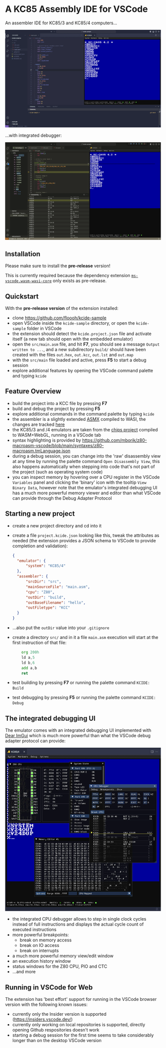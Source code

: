 # A KC85 Assembly IDE for VSCode

An assembler IDE for KC85/3 and KC85/4 computers...

![screenshot-1](/screenshots/vscode-kcide-1.webp)

...with integrated debugger:

![screenshot-3](/screenshots/vscode-kcide-3.webp)

## Installation

Please make sure to install the **pre-release** version!

This is currently required because the dependency extension [`ms-vscode.wasm-wasi-core`](https://marketplace.visualstudio.com/items?itemName=ms-vscode.wasm-wasi-core)
only exists as pre-release.

## Quickstart

With the **pre-release version** of the extension installed:

- clone https://github.com/floooh/kcide-sample
- open VSCode inside the `kcide-sample` directory, or open the `kcide-sample`
  folder in VSCode
- the extension should detect the `kcide.project.json` file and activate itself
  (a new tab should open with the embedded emulator)
- open the `src/main.asm` file, and hit **F7**, you should see a message
  `Output written to ...`, and a new subdirectory `build/` should have been
  created with the files `out.hex`, `out.kcc`, `out.lst` and `out.map`
- with the `src/main` file loaded and active, press **F5** to start a debug session
- explore additional features by opening the VSCode command palette and typing `kcide`

## Feature Overview

- build the project into a KCC file by pressing **F7**
- build and debug the project by pressing **F5**
- explore additional commands in the command palette by typing `kcide`
- the assembler is a slightly extended [ASMX](http://svn.xi6.com/svn/asmx/branches/2.x/asmx-doc.html) compiled to WASI, the changes are tracked [here](https://github.com/floooh/easmx)
- the KC85/3 and /4 emulators are taken from the [chips project](https://floooh.github.io/tiny8bit/) compiled to WASM+WebGL, running in a VSCode tab
- syntax highlighting is provided by https://github.com/mborik/z80-macroasm-vscode/blob/main/syntaxes/z80-macroasm.tmLanguage.json
- during a debug session, you can change into the 'raw' disassembly view at any time by running the palette command `Open Disassembly View`, this also happens automatically when stepping into code
that's not part of the project (such as operating system code)
- you can inspect memory by hovering over a CPU register in the VSCode `Variables` panel and clicking
the 'binary' icon with the tooltip `View Binary Data`, however note that the emulator's integrated
debugging UI has a much more powerful memory viewer and editor than what VSCode can provide through the Debug Adapter Protocol

## Starting a new project

- create a new project directory and cd into it
- create a file `project.kcide.json` looking like this, tweak the attributes as needed (the extension provides a JSON schema to VSCode to provide completion and validation):

  ```json
  {
    "emulator": {
        "system": "KC85/4"
    },
    "assembler": {
        "srcDir": "src",
        "mainSourceFile": "main.asm",
        "cpu": "Z80",
        "outDir": "build",
        "outBaseFilename": "hello",
        "outFiletype": "KCC"
    }
  }
  ```
- ...also put the `outDir` value into your `.gitignore`
- create a directory `src/` and in it a file `main.asm` execution will start
  at the first instruction of that file:

  ```asm
      org 200h
      ld a,5
      ld b,6
      add a,b
      ret
  ```

- test building by pressing **F7** or running the palette command `KCIDE: Build`
- test debugging by pressing **F5** or running the palette command `KCIDE: Debug`

## The integrated debugging UI

The emulator comes with an integrated debugging UI implemented with [Dear ImGui](https://github.com/ocornut/imgui) which is much more powerful than what the VSCode debug adapter protocol can provide:

![screenshot-2](/screenshots/vscode-kcide-2.webp)

- the integrated CPU debugger allows to step in single clock cycles instead of full instructions
  and displays the actual cycle count of executed instructions
- more powerful breakpoints:
  - break on memory access
  - break on IO access
  - break on interrupts
- a much more powerful memory view/edit window
- an execution history window
- status windows for the Z80 CPU, PIO and CTC
- ...and more

## Running in VSCode for Web

The extension has 'best effort' support for running in the VSCode browser version with the
following known issues:

- currently only the Insider version is supported (https://insiders.vscode.dev/)
- currently only working on local repositories is supported, directly opening
Github respositories doesn't work
- starting a debug session for the first time seems to take considerably longer
than on the desktop VSCode version
